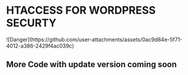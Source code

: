 <h1>HTACCESS FOR WORDPRESS SECURTY </h1>
![Danger](https://github.com/user-attachments/assets/0ac9d84e-5f71-4012-a386-2429f4ac039c)  <br>
<h2>More Code with update version coming soon </h2>

